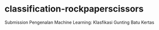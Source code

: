 # classification-rockpaperscissors
Submission Pengenalan Machine Learning: Klasfikasi Gunting Batu Kertas 
